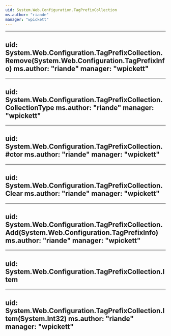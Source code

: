 ```yaml
---
uid: System.Web.Configuration.TagPrefixCollection
ms.author: "riande"
manager: "wpickett"
---
```


---
uid: System.Web.Configuration.TagPrefixCollection.Remove(System.Web.Configuration.TagPrefixInfo)
ms.author: "riande"
manager: "wpickett"
---

---
uid: System.Web.Configuration.TagPrefixCollection.CollectionType
ms.author: "riande"
manager: "wpickett"
---

---
uid: System.Web.Configuration.TagPrefixCollection.#ctor
ms.author: "riande"
manager: "wpickett"
---

---
uid: System.Web.Configuration.TagPrefixCollection.Clear
ms.author: "riande"
manager: "wpickett"
---

---
uid: System.Web.Configuration.TagPrefixCollection.Add(System.Web.Configuration.TagPrefixInfo)
ms.author: "riande"
manager: "wpickett"
---

---
uid: System.Web.Configuration.TagPrefixCollection.Item
---

---
uid: System.Web.Configuration.TagPrefixCollection.Item(System.Int32)
ms.author: "riande"
manager: "wpickett"
---
